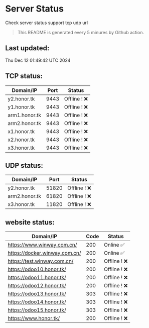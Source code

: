 # Server Status
Check server status support tcp udp url
> This README is generated every 5 minures by Github action.
## Last updated:
Thu Dec 12 01:49:42 UTC 2024
## TCP status: 
|Domain/IP|Port|**Status**|
|--|--|--|
|y2.honor.tk|9443| Offline ! :x:|
|y1.honor.tk|9443| Offline ! :x:|
|arm1.honor.tk|9443| Offline ! :x:|
|arm2.honor.tk|9443| Offline ! :x:|
|x1.honor.tk|9443| Offline ! :x:|
|x2.honor.tk|9443| Offline ! :x:|
|x3.honor.tk|9443| Offline ! :x:|
## UDP status: 
|Domain/IP|Port|**Status**|
|--|--|--|
|y2.honor.tk|51820| Offline ! :x:|
|arm2.honor.tk|61820| Offline ! :x:|
|x3.honor.tk|11820| Offline ! :x:|
## website status: 
|Domain/IP|Code|**Status**|
|--|--|--|
|https://www.winway.com.cn/|200|Online :white_check_mark:|
|https://docker.winway.com.cn/|200|Online :white_check_mark:|
|https://test.winway.com.cn/|200| Offline ! :x:|
|https://odoo10.honor.tk/|200| Offline ! :x:|
|https://odoo11.honor.tk/|200| Offline ! :x:|
|https://odoo12.honor.tk/|200| Offline ! :x:|
|https://odoo13.honor.tk/|303| Offline ! :x:|
|https://odoo14.honor.tk/|303| Offline ! :x:|
|https://odoo15.honor.tk/|303| Offline ! :x:|
|https://www.honor.tk/|200| Offline ! :x:|
